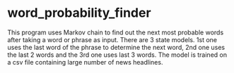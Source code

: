 # word_probability_finder
This program uses Markov chain to find out the next most probable words after taking a word or phrase as input. There are 3 state models. 1st one uses the last word of the phrase to determine the next word, 2nd one uses the last 2 words and the 3rd one uses last 3 words. The model is trained on a csv file containing large number of news headlines.
